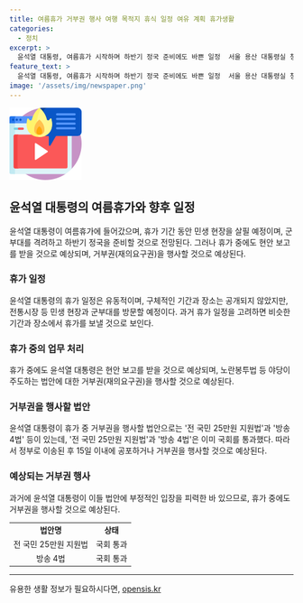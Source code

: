 ```yaml
---
title: 여름휴가 거부권 행사 여행 목적지 휴식 일정 여유 계획 휴가생활
categories:
  - 정치
excerpt: >
  윤석열 대통령, 여름휴가 시작하며 하반기 정국 준비에도 바쁜 일정  서울 용산 대통령실 청사에서 재외공관장 신임장 수여식에 참석한 윤석열 대통령이 여름휴가에 돌입했다. 휴가 동안 민생 현장을 살펴보고 군부대를 격려할 예정이며, 휴가 일정은 유동적이라 밝히고 있다. 그러나 현안에 대한 거부권(재의요구권)을 행사할 것으로 예상되며, 특히 야당이 주도하는 노란봉투법 등에 대한 거부권 행사가 예상된다. 20만원 지원법과 방송 4법은 이미 통과되었으며, 대통령의 거부권 행사는 관심을 모은다.
feature_text: >
  윤석열 대통령, 여름휴가 시작하며 하반기 정국 준비에도 바쁜 일정  서울 용산 대통령실 청사에서 재외공관장 신임장 수여식에 참석한 윤석열 대통령이 여름휴가에 돌입했다. 휴가 동안 민생 현장을 살펴보고 군부대를 격려할 예정이며, 휴가 일정은 유동적이라 밝히고 있다. 그러나 현안에 대한 거부권(재의요구권)을 행사할 것으로 예상되며, 특히 야당이 주도하는 노란봉투법 등에 대한 거부권 행사가 예상된다. 20만원 지원법과 방송 4법은 이미 통과되었으며, 대통령의 거부권 행사는 관심을 모은다.
image: '/assets/img/newspaper.png'
---
```


<p><img src="/assets/img/news.png" alt="rentncar 속보" /></p>

<h2 data-ke-size="size26">윤석열 대통령의 여름휴가와 향후 일정</h2>

<p data-ke-size="size16">윤석열 대통령이 여름휴가에 들어갔으며, 휴가 기간 동안 민생 현장을 살필 예정이며, 군부대를 격려하고 하반기 정국을 준비할 것으로 전망된다. 그러나 휴가 중에도 현안 보고를 받을 것으로 예상되며, 거부권(재의요구권)을 행사할 것으로 예상된다.</p>

<h3>휴가 일정</h3>

<p data-ke-size="size16">윤석열 대통령의 휴가 일정은 유동적이며, 구체적인 기간과 장소는 공개되지 않았지만, 전통시장 등 민생 현장과 군부대를 방문할 예정이다. 과거 휴가 일정을 고려하면 비슷한 기간과 장소에서 휴가를 보낼 것으로 보인다.</p>

<h3>휴가 중의 업무 처리</h3>

<p data-ke-size="size16">휴가 중에도 윤석열 대통령은 현안 보고를 받을 것으로 예상되며, 노란봉투법 등 야당이 주도하는 법안에 대한 거부권(재의요구권)을 행사할 것으로 예상된다.</p>

<h3>거부권을 행사할 법안</h3>

<p data-ke-size="size16">윤석열 대통령이 휴가 중 거부권을 행사할 법안으로는 '전 국민 25만원 지원법'과 '방송 4법' 등이 있는데, '전 국민 25만원 지원법'과 '방송 4법'은 이미 국회를 통과했다. 따라서 정부로 이송된 후 15일 이내에 공포하거나 거부권을 행사할 것으로 예상된다.</p>

<h3>예상되는 거부권 행사</h3>

<p data-ke-size="size16">과거에 윤석열 대통령이 이들 법안에 부정적인 입장을 피력한 바 있으므로, 휴가 중에도 거부권을 행사할 것으로 예상된다.</p>

<table>
<tbody>
<tr>
<td style="text-align: center; height: 17px;"><b>법안명</b></td>
<td style="text-align: center; height: 17px;"><b>상태</b></td>
</tr>
<tr>
<td style="text-align: center; height: 17px;">전 국민 25만원 지원법</td>
<td style="text-align: center; height: 17px;">국회 통과</td>
</tr>
<tr>
<td style="text-align: center; height: 17px;">방송 4법</td>
<td style="text-align: center; height: 17px;">국회 통과</td>
</tr>
</tbody>
</table>

<hr>

<p data-ke-size="size16"></p>
유용한 생활 정보가 필요하시다면, <a href="https://opensis.kr" rel="dofollow">opensis.kr</a>


